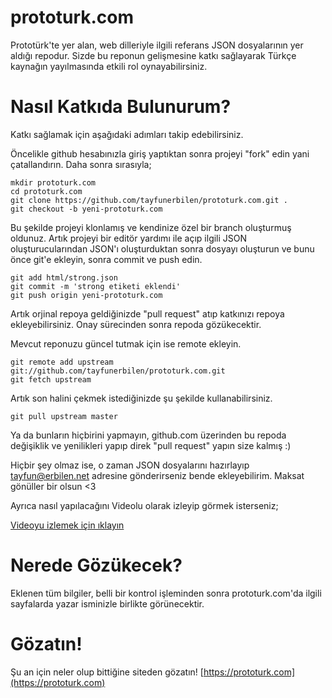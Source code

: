 # prototurk.com
Prototürk'te yer alan, web dilleriyle ilgili referans JSON dosyalarının yer aldığı repodur. Sizde bu reponun gelişmesine katkı sağlayarak Türkçe kaynağın yayılmasında etkili rol oynayabilirsiniz.

# Nasıl Katkıda Bulunurum?
Katkı sağlamak için aşağıdaki adımları takip edebilirsiniz.

Öncelikle github hesabınızla giriş yaptıktan sonra projeyi "fork" edin yani çatallandırın. Daha sonra sırasıyla;
```
mkdir prototurk.com
cd prototurk.com
git clone https://github.com/tayfunerbilen/prototurk.com.git .
git checkout -b yeni-prototurk.com
```

Bu şekilde projeyi klonlamış ve kendinize özel bir branch oluşturmuş oldunuz. Artık projeyi bir editör yardımı ile açıp ilgili JSON oluşturucularından JSON'ı oluşturduktan sonra dosyayı oluşturun ve bunu önce git'e ekleyin, sonra commit ve push edin.
```
git add html/strong.json
git commit -m 'strong etiketi eklendi'
git push origin yeni-prototurk.com
```

Artık orjinal repoya geldiğinizde "pull request" atıp katkınızı repoya ekleyebilirsiniz. Onay sürecinden sonra repoda gözükecektir.

Mevcut reponuzu güncel tutmak için ise remote ekleyin.

```
git remote add upstream git://github.com/tayfunerbilen/prototurk.com.git
git fetch upstream
```

Artık son halini çekmek istediğinizde şu şekilde kullanabilirsiniz.
```
git pull upstream master
```

Ya da bunların hiçbirini yapmayın, github.com üzerinden bu repoda değişiklik ve yenilikleri yapıp direk "pull request" yapın size kalmış :)

Hiçbir şey olmaz ise, o zaman JSON dosyalarını hazırlayıp tayfun@erbilen.net adresine gönderirseniz bende ekleyebilirim. Maksat gönüller bir olsun <3

Ayrıca nasıl yapılacağını Videolu olarak izleyip görmek isterseniz;

[Videoyu izlemek için ıklayın](https://youtu.be/6zsb8tVHiMg)

# Nerede Gözükecek?
Eklenen tüm bilgiler, belli bir kontrol işleminden sonra prototurk.com'da ilgili sayfalarda yazar isminizle birlikte görünecektir.

# Gözatın!
Şu an için neler olup bittiğine siteden gözatın!
[https://prototurk.com](https://prototurk.com)
